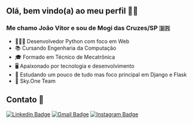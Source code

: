 ## Olá, bem vindo(a) ao meu perfil 👋🏻

### Me chamo João Vitor e sou de Mogi das Cruzes/SP 🇧🇷

- 👨🏻‍💻 Desenvolvedor Python com foco em Web
- 📚 Cursando Engenharia da Computação  
- 🎓 Formado em Técnico de Mecatrônica  
- 🖥️ Apaixonado por tecnologia e desenvolvimento  
- 🚀 Estudando um pouco de tudo mas foco principal em Django e Flask  
- 💙 Sky.One Team  
  
## Contato 📲
[![Linkedin Badge](https://img.shields.io/badge/-JoaoGodoi-blue?style=flat-square&logo=Linkedin&logoColor=white&link=https://www.linkedin.com/in/joao-godoi/)](https://www.linkedin.com/in/joao-godoi/)
[![Gmail Badge](https://img.shields.io/badge/-Gmail-c14438?style=flat-square&logo=Gmail&logoColor=white&link=mailto:joaogodoi.dev@gmail.com)](mailto:jaoo.godoi@gmail.com)
[![Instagram Badge](https://img.shields.io/badge/-Instagram-C13584?style=flat-quare&labelColor=C13584&logo=instagram&logoColor=white&link=https://www.instagram.com/joao__godoi/)](https://www.instagram.com/joao__godoi/)
